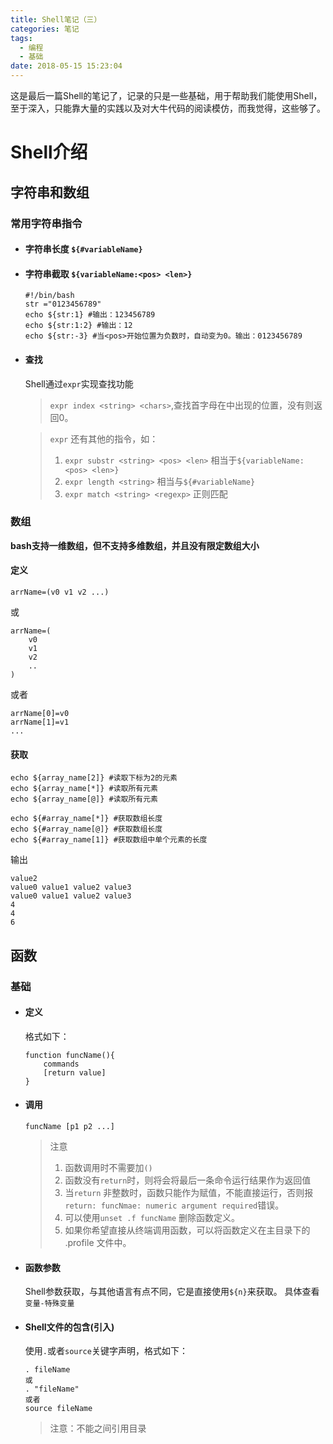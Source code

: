 ```yaml
---
title: Shell笔记（三）
categories: 笔记
tags:
  - 编程
  - 基础
date: 2018-05-15 15:23:04
---
```

这是最后一篇Shell的笔记了，记录的只是一些基础，用于帮助我们能使用Shell，至于深入，只能靠大量的实践以及对大牛代码的阅读模仿，而我觉得，这些够了。
<!-- more-->
# Shell介绍
## 字符串和数组
### 常用字符串指令
- #### 字符串长度 `${#variableName}`
- #### 字符串截取 `${variableName:<pos> <len>}`
    ```shell
    #!/bin/bash
    str ="0123456789"
    echo ${str:1} #输出：123456789
    echo ${str:1:2} #输出：12
    echo ${str:-3} #当<pos>开始位置为负数时，自动变为0。输出：0123456789
    ```
- #### 查找
    Shell通过`expr`实现查找功能
    >`expr index <string> <chars>`,查找<chars>首字母在<string>中出现的位置，没有则返回0。

    >`expr` 还有其他的指令，如：
    > 1. `expr substr <string> <pos> <len>`  相当于`${variableName:<pos> <len>}`
    > 2. `expr length <string>`   相当与`${#variableName}`
    > 3. `expr match <string> <regexp>` 正则匹配

### 数组
**bash支持一维数组，但不支持多维数组，并且没有限定数组大小**
#### 定义
```shell
arrName=(v0 v1 v2 ...)
```
或
```shell
arrName=(
    v0
    v1
    v2
    ..
)    
```
或者
```shell
arrName[0]=v0
arrName[1]=v1
...
```
#### 获取
```shell
echo ${array_name[2]} #读取下标为2的元素
echo ${array_name[*]} #读取所有元素
echo ${array_name[@]} #读取所有元素

echo ${#array_name[*]} #获取数组长度
echo ${#array_name[@]} #获取数组长度
echo ${#array_name[1]} #获取数组中单个元素的长度
```
输出
```shell
value2
value0 value1 value2 value3
value0 value1 value2 value3
4
4
6
```

## 函数
### 基础
- #### 定义
    格式如下：
    ```shell
    function funcName(){
        commands
        [return value]
    }
    ```
- #### 调用
    ``` shell
    funcName [p1 p2 ...]
    ```
    > 注意
    > 1. 函数调用时不需要加`()`
    > 2. 函数没有`return`时，则将会将最后一条命令运行结果作为返回值
    > 3. 当`return` 非整数时，函数只能作为赋值，不能直接运行，否则报`return: funcNmae: numeric argument required`错误。
    > 4. 可以使用`unset .f funcName` 删除函数定义。
    > 5. 如果你希望直接从终端调用函数，可以将函数定义在主目录下的 .profile 文件中。

- #### 函数参数
    Shell参数获取，与其他语言有点不同，它是直接使用`${n}`来获取。
    具体查看`变量-特殊变量`

- #### Shell文件的包含(引入)
    使用`.`或者`source`关键字声明，格式如下：
    ```shell
    . fileName
    或
    . "fileName"
    或者
    source fileName
    ```
    >注意：不能之间引用目录